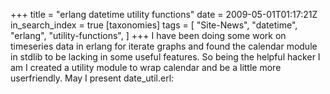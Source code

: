+++
title = "erlang datetime utility functions"
date = 2009-05-01T01:17:21Z
in_search_index = true
[taxonomies]
tags = [
	"Site-News",
	"datetime",
	"erlang",
	"utility-functions",
]
+++
I have been doing some work on timeseries data in erlang for iterate graphs and
found the calendar module in stdlib to be lacking in some useful features.
So being the helpful hacker I am I created a utility module to wrap calendar
and be a little more userfriendly. May I present date_util.erl:
<script src="http://gist.github.com/104903.js?file=minihttpd.clj">
